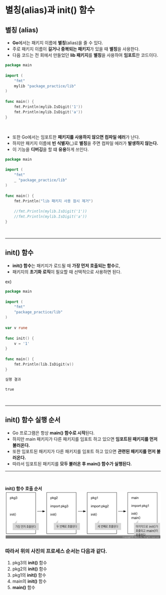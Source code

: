 # **별칭(alias)과 init() 함수**

## **별칭 (alias)**
- **Go**에서는 패키지 이름에 **별칭**(alias)을 줄 수 있다.
- 주로 패키지 이름이 **길거나 중복되는 패키지**가 있을 때 **별칭**을 사용한다.
- 다음 코드는 전 회에서 만들었던 **lib 패키지**를 **별칭**을 사용하여 **임포트**한 코드이다.

~~~go
package main

import (
	"fmt"
	mylib "package_practice/lib"
)

func main() {
	fmt.Println(mylib.IsDigit('1'))
	fmt.Println(mylib.IsDigit('a'))
}
~~~

<br>

- 또한 Go에서는 임포트한 **패키지를 사용하지 않으면 컴파일 에러**가 난다.
- 하지만 패키지 이름에 **빈 식별자**(_)로 **별칭**을 주면 컴파일 에러가 **발생하지 않는다.**
- 이 기능을 **디버깅**을 할 떄 **유용**하게 쓰인다.

~~~go
package main

import (
	"fmt"
	_ "package_practice/lib"
)

func main() {
	fmt.Println("lib 패키지 사용 잠시 제거")

	//fmt.Println(mylib.IsDigit('1'))
	//fmt.Println(mylib.IsDigit('a'))
}
~~~

<br>

---
## **init() 함수** 
- **init() 함수**는 패키지가 로드될 때 **가장 먼저 호출되는 함수**로,
- 패키지의 **초기화 로직**이 필요할 때 선택적으로 사용하면 된다.

ex)
~~~go
package main

import (
    "fmt"
    "package_practice/lib"
)

var v rune

func init() {
    v = '1'
}

func main() {
    fmt.Println(lib.IsDigit(v))
}
~~~

~~~
실행 결과

true
~~~

<br>

---
## **init() 함수 실행 순서**
- Go 프로그램은 항상 **main() 함수로 시작**된다.
- 하지만 main 패키지가 다른 패키지를 임포트 하고 있으면 **임포트된 패키지를 먼저 불러온다.**
- 또한 임포트된 패키지가 다른 패키지를 임포트 하고 있으면 **관련된 패키지를 먼저 불러온다.**
- 따라서 임포트된 패키지를 **모두 불러온 후 main() 함수가 실행된다.**
---

<br>

**init() 함수 호출 순서**
![init_process](../img/init_process.png)

### **따라서 위의 사진의 프로세스 순서는 다음과 같다.**
1. pkg3의 **init()** 함수
2. pkg2의 **init()** 함수
3. pkg1의 **init()** 함수
4. main의 **init()** 함수
5. **main()** 함수